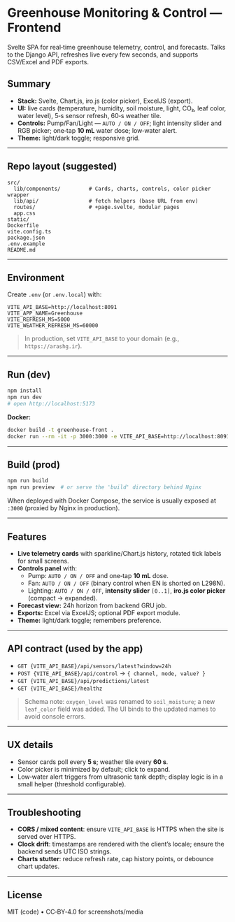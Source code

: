 # Greenhouse Monitoring & Control — **Frontend**
Svelte SPA for real‑time greenhouse telemetry, control, and forecasts. Talks to the Django API, refreshes live every few seconds, and supports CSV/Excel and PDF exports.

## Summary
- **Stack:** Svelte, Chart.js, iro.js (color picker), ExcelJS (export).
- **UI:** live cards (temperature, humidity, soil moisture, light, CO₂, leaf color, water level), 5‑s sensor refresh, 60‑s weather tile.
- **Controls:** Pump/Fan/Light — `AUTO / ON / OFF`; light intensity slider and RGB picker; one‑tap **10 mL** water dose; low‑water alert.
- **Theme:** light/dark toggle; responsive grid.

---

## Repo layout (suggested)
```
src/
  lib/components/         # Cards, charts, controls, color picker wrapper
  lib/api/                # fetch helpers (base URL from env)
  routes/                 # +page.svelte, modular pages
  app.css
static/                   
Dockerfile
vite.config.ts
package.json
.env.example
README.md
```

---

## Environment
Create `.env` (or `.env.local`) with:
```
VITE_API_BASE=http://localhost:8091
VITE_APP_NAME=Greenhouse
VITE_REFRESH_MS=5000
VITE_WEATHER_REFRESH_MS=60000
```
> In production, set `VITE_API_BASE` to your domain (e.g., `https://arashg.ir`).

---

## Run (dev)
```bash
npm install
npm run dev
# open http://localhost:5173
```
**Docker:**
```bash
docker build -t greenhouse-front .
docker run --rm -it -p 3000:3000 -e VITE_API_BASE=http://localhost:8091 greenhouse-front
```

---

## Build (prod)
```bash
npm run build
npm run preview  # or serve the 'build' directory behind Nginx
```
When deployed with Docker Compose, the service is usually exposed at `:3000` (proxied by Nginx in production).

---

## Features
- **Live telemetry cards** with sparkline/Chart.js history, rotated tick labels for small screens.
- **Controls panel** with:
  - Pump: `AUTO / ON / OFF` and one‑tap **10 mL** dose.
  - Fan: `AUTO / ON / OFF` (binary control when EN is shorted on L298N).
  - Lighting: `AUTO / ON / OFF`, **intensity slider** `[0..1]`, **iro.js color picker** (compact → expanded).
- **Forecast view:** 24h horizon from backend GRU job.
- **Exports:** Excel via ExcelJS; optional PDF export module.
- **Theme:** light/dark toggle; remembers preference.

---

## API contract (used by the app)
- `GET {VITE_API_BASE}/api/sensors/latest?window=24h`
- `POST {VITE_API_BASE}/api/control` → `{ channel, mode, value? }`
- `GET {VITE_API_BASE}/api/predictions/latest`
- `GET {VITE_API_BASE}/healthz`

> Schema note: `oxygen_level` was renamed to `soil_moisture`; a new `leaf_color` field was added. The UI binds to the updated names to avoid console errors.

---

## UX details
- Sensor cards poll every **5 s**; weather tile every **60 s**.
- Color picker is minimized by default; click to expand.
- Low‑water alert triggers from ultrasonic tank depth; display logic is in a small helper (threshold configurable).

---

## Troubleshooting
- **CORS / mixed content**: ensure `VITE_API_BASE` is HTTPS when the site is served over HTTPS.
- **Clock drift**: timestamps are rendered with the client’s locale; ensure the backend sends UTC ISO strings.
- **Charts stutter**: reduce refresh rate, cap history points, or debounce chart updates.

---

## License
MIT (code) • CC‑BY‑4.0 for screenshots/media
